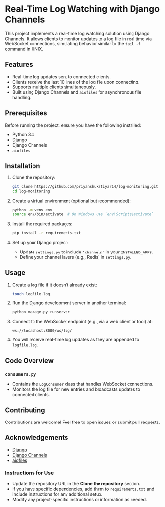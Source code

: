 # Real-Time Log Watching with Django Channels

This project implements a real-time log watching solution using Django Channels. It allows clients to monitor updates to a log file in real time via WebSocket connections, simulating behavior similar to the `tail -f` command in UNIX.

## Features

- Real-time log updates sent to connected clients.
- Clients receive the last 10 lines of the log file upon connecting.
- Supports multiple clients simultaneously.
- Built using Django Channels and `aiofiles` for asynchronous file handling.

## Prerequisites

Before running the project, ensure you have the following installed:

- Python 3.x
- Django
- Django Channels
- `aiofiles`

## Installation

1. Clone the repository:

   ```bash
   git clone https://github.com/priyanshukatiyar14/log-monitoring.git
   cd log-monitoring
   ```

2. Create a virtual environment (optional but recommended):

   ```bash
   python -m venv env
   source env/bin/activate  # On Windows use `env\Scripts\activate`
   ```

3. Install the required packages:

   ```bash
   pip install -r requirements.txt
   ```

4. Set up your Django project:

   - Update `settings.py` to include `'channels'` in your `INSTALLED_APPS`.
   - Define your channel layers (e.g., Redis) in `settings.py`.

## Usage

1. Create a log file if it doesn't already exist:

   ```bash
   touch logfile.log
   ```

2. Run the Django development server in another terminal:

   ```bash
   python manage.py runserver
   ```

3. Connect to the WebSocket endpoint (e.g., via a web client or tool) at:

   ```
   ws://localhost:8000/ws/log/
   ```

4. You will receive real-time log updates as they are appended to `logfile.log`.

## Code Overview

### `consumers.py`

- Contains the `LogConsumer` class that handles WebSocket connections.
- Monitors the log file for new entries and broadcasts updates to connected clients.

## Contributing

Contributions are welcome! Feel free to open issues or submit pull requests.

## Acknowledgements

- [Django](https://www.djangoproject.com/)
- [Django Channels](https://channels.readthedocs.io/en/stable/)
- [aiofiles](https://github.com/Tinche/aiofiles)

### Instructions for Use

- Update the repository URL in the **Clone the repository** section.
- If you have specific dependencies, add them to `requirements.txt` and include instructions for any additional setup.
- Modify any project-specific instructions or information as needed.
```
